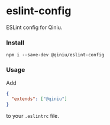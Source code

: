 # eslint-config

ESLint config for Qiniu.

### Install

```shell
npm i --save-dev @qiniu/eslint-config
```

### Usage

Add

```json
{
  "extends": ["@qiniu"]
}
```

to your `.eslintrc` file.
